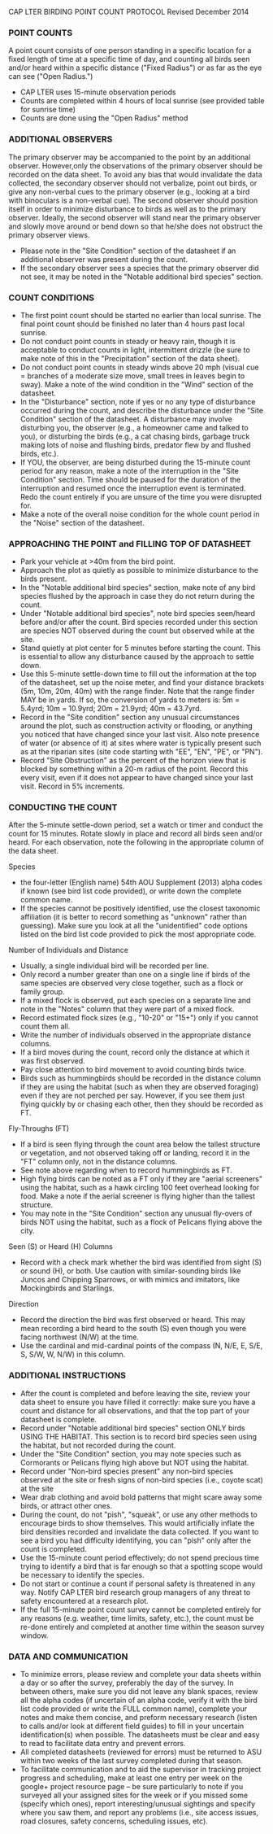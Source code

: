 CAP LTER BIRDING POINT COUNT PROTOCOL Revised December 2014

### POINT COUNTS

A point count consists of one person standing in a specific location for
a fixed length of time at a specific time of day, and counting all birds
seen and/or heard within a specific distance ("Fixed Radius") or as far
as the eye can see ("Open Radius.")

-   CAP LTER uses 15-minute observation periods
-   Counts are completed within 4 hours of local sunrise (see provided
    table for sunrise time)
-   Counts are done using the "Open Radius" method

### ADDITIONAL OBSERVERS

The primary observer may be accompanied to the point by an additional
observer. However,only the observations of the primary observer should
be recorded on the data sheet. To avoid any bias that would invalidate
the data collected, the secondary observer should not verbalize, point
out birds, or give any non-verbal cues to the primary observer (e.g.,
looking at a bird with binoculars is a non-verbal cue). The second
observer should position itself in order to minimize disturbance to
birds as well as to the primary observer. Ideally, the second observer
will stand near the primary observer and slowly move around or bend down
so that he/she does not obstruct the primary observer views.

-   Please note in the "Site Condition" section of the datasheet if an
    additional observer was present during the count.
-   If the secondary observer sees a species that the primary observer
    did not see, it may be noted in the "Notable additional bird
    species" section.

### COUNT CONDITIONS

-   The first point count should be started no earlier than
    local sunrise. The final point count should be finished no later
    than 4 hours past local sunrise.
-   Do not conduct point counts in steady or heavy rain, though it is
    acceptable to conduct counts in light, intermittent drizzle (be sure
    to make note of this in the "Precipitation" section of the
    data sheet).
-   Do not conduct point counts in steady winds above 20 mph (visual cue
    = branches of a moderate size move, small trees in leaves begin
    to sway). Make a note of the wind condition in the "Wind" section of
    the datasheet.
-   In the "Disturbance" section, note if yes or no any type of
    disturbance occurred during the count, and describe the disturbance
    under the "Site Condition" section of the datasheet. A disturbance
    may involve disturbing you, the observer (e.g., a homeowner came and
    talked to you), or disturbing the birds (e.g., a cat chasing birds,
    garbage truck making lots of noise and flushing birds, predator flew
    by and flushed birds, etc.).  
-   If YOU, the observer, are being disturbed during the 15-minute count
    period for any reason, make a note of the interruption in the "Site
    Condition" section. Time should be paused for the duration of the
    interruption and resumed once the interruption event is terminated.
    Redo the count entirely if you are unsure of the time you were
    disrupted for.
-   Make a note of the overall noise condition for the whole count
    period in the "Noise" section of the datasheet.

### APPROACHING THE POINT and FILLING TOP OF DATASHEET

-   Park your vehicle at &gt;40m from the bird point.
-   Approach the plot as quietly as possible to minimize disturbance to
    the birds present.
-   In the "Notable additional bird species" section, make note of any
    bird species flushed by the approach in case they do not return
    during the count.  
-   Under "Notable additional bird species", note bird species
    seen/heard before and/or after the count. Bird species recorded
    under this section are species NOT observed during the count but
    observed while at the site.
-   Stand quietly at plot center for 5 minutes before starting
    the count. This is essential to allow any disturbance caused by the
    approach to settle down.
-   Use this 5-minute settle-down time to fill out the information at
    the top of the datasheet, set up the noise meter, and find your
    distance brackets (5m, 10m, 20m, 40m) with the range finder. Note
    that the range finder MAY be in yards. If so, the conversion of
    yards to meters is: 5m = 5.4yrd; 10m = 10.9yrd; 20m = 21.9yrd; 40m
    = 43.7yrd.
-   Record in the "Site condition" section any unusual circumstances
    around the plot, such as construction activity or flooding, or
    anything you noticed that have changed since your last visit. Also
    note presence of water (or absence of it) at sites where water is
    typically present such as at the riparian sites (site code starting
    with "EE", "EN", "PE", or "PN").
-   Record "Site Obstruction" as the percent of the horizon view that is
    blocked by something within a 20-m radius of the point. Record this
    every visit, even if it does not appear to have changed since your
    last visit. Record in 5% increments.

### CONDUCTING THE COUNT

After the 5-minute settle-down period, set a watch or timer and conduct
the count for 15 minutes. Rotate slowly in place and record all birds
seen and/or heard. For each observation, note the following in the
appropriate column of the data sheet.

Species

-   the four-letter (English name) 54th AOU Supplement (2013) alpha
    codes if known (see bird list code provided), or write down the
    complete common name.
-   If the species cannot be positively identified, use the closest
    taxonomic affiliation (it is better to record something as "unknown"
    rather than guessing). Make sure you look at all the "unidentified"
    code options listed on the bird list code provided to pick the most
    appropriate code.

Number of Individuals and Distance

-   Usually, a single individual bird will be recorded per line.
-   Only record a number greater than one on a single line if birds of
    the same species are observed very close together, such as a flock
    or family group.
-   If a mixed flock is observed, put each species on a separate line
    and note in the "Notes" column that they were part of a mixed flock.
-   Record estimated flock sizes (e.g., "10-20" or "15+") only if you
    cannot count them all.
-   Write the number of individuals observed in the appropriate
    distance columns.
-   If a bird moves during the count, record only the distance at which
    it was first observed.  
-   Pay close attention to bird movement to avoid counting birds twice.
-   Birds such as hummingbirds should be recorded in the distance column
    if they are using the habitat (such as when they are
    observed foraging) even if they are not perched per say. However, if
    you see them just flying quickly by or chasing each other, then they
    should be recorded as FT.

Fly-Throughs (FT)

-   If a bird is seen flying through the count area below the tallest
    structure or vegetation, and not observed taking off or landing,
    record it in the "FT" column only, not in the distance columns.
-   See note above regarding when to record hummingbirds as FT.
-   High flying birds can be noted as a FT only if they are "aerial
    screeners" using the habitat, such as a hawk circling 100 feet
    overhead looking for food. Make a note if the aerial screener is
    flying higher than the tallest structure.
-   You may note in the "Site Condition" section any unusual fly-overs
    of birds NOT using the habitat, such as a flock of Pelicans flying
    above the city.

Seen (S) or Heard (H) Columns

-   Record with a check mark whether the bird was identified from
    sight (S) or sound (H), or both. Use caution with similar-sounding
    birds like Juncos and Chipping Sparrows, or with mimics and
    imitators, like Mockingbirds and Starlings.

Direction

-   Record the direction the bird was first observed or heard. This may
    mean recording a bird heard to the south (S) even though you were
    facing northwest (N/W) at the time.
-   Use the cardinal and mid-cardinal points of the compass (N, N/E, E,
    S/E, S, S/W, W, N/W) in this column.

### ADDITIONAL INSTRUCTIONS

-   After the count is completed and before leaving the site, review
    your data sheet to ensure you have filled it correctly: make sure
    you have a count and distance for all observations, and that the top
    part of your datasheet is complete.
-   Record under "Notable additional bird species" section ONLY birds
    USING THE HABITAT. This section is to record bird species seen using
    the habitat, but not recorded during the count.
-   Under the "Site Condition" section, you may note species such as
    Cormorants or Pelicans flying high above but NOT using the habitat.
-   Record under "Non-bird species present" any non-bird species
    observed at the site or fresh signs of non-bird species (i.e.,
    coyote scat) at the site
-   Wear drab clothing and avoid bold patterns that might scare away
    some birds, or attract other ones.
-   During the count, do not "pish", "squeak", or use any other methods
    to encourage birds to show themselves. This would artificially
    inflate the bird densities recorded and invalidate the
    data collected. If you want to see a bird you had difficulty
    identifying, you can "pish" only after the count is completed.
-   Use the 15-minute count period effectively; do not spend precious
    time trying to identify a bird that is far enough so that a spotting
    scope would be necessary to identify the species.
-   Do not start or continue a count if personal safety is threatened in
    any way. Notify CAP LTER bird research group managers of any threat
    to safety encountered at a research plot.
-   If the full 15-minute point count survey cannot be completed
    entirely for any reasons (e.g. weather, time limits, safety, etc.),
    the count must be re-done entirely and completed at another time
    within the season survey window.

### DATA AND COMMUNICATION

-   To minimize errors, please review and complete your data sheets
    within a day or so after the survey, preferably the day of
    the survey. In between others, make sure you did not leave any blank
    spaces, review all the alpha codes (if uncertain of an alpha code,
    verify it with the bird list code provided or write the FULL common
    name), complete your notes and make them concise, and preform
    necessary research (listen to calls and/or look at different
    field guides) to fill in your uncertain identification(s)
    when possible. The datasheets must be clear and easy to read to
    facilitate data entry and prevent errors.
-   All completed datasheets (reviewed for errors) must be returned to
    ASU within two weeks of the last survey completed during
    that season.
-   To facilitate communication and to aid the supervisor in tracking
    project progress and scheduling, make at least one entry per week on
    the google+ project resource page – be sure particularly to note if
    you surveyed all your assigned sites for the week or if you missed
    some (specify which ones), report interesting/unusual sightings and
    specify where you saw them, and report any problems (i.e., site
    access issues, road closures, safety concerns, scheduling
    issues, etc).

